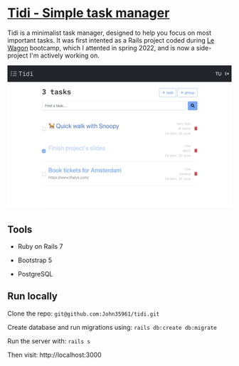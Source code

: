 # [Tidi - Simple task manager](http://mytidi.co/)

Tidi is a minimalist task manager, designed to help you focus on most important tasks. It was first intented as a Rails project coded during [Le Wagon](https://github.com/lewagon) bootcamp, which I attented in spring 2022, and is now a side-project I'm actively working on.

![Image](/app/assets/images/readme_index.jpg)

## Tools

* Ruby on Rails 7

* Bootstrap 5

* PostgreSQL

## Run locally

Clone the repo: `git@github.com:John35961/tidi.git`

Create database and run migrations using: `rails db:create db:migrate`

Run the server with: `rails s`

Then visit: http://localhost:3000
